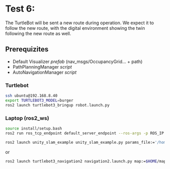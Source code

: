 # Test 6: 
The TurtleBot will be sent a new route during operation. We expect it to follow the new route, with the digital environment showing the twin following the new route as well.

## Prerequizites
- Default Visualizer *prefab* (nav_msgs/OccupancyGrid... + path)
- PathPlanningManager *script*
- AutoNavigationManager *script*

### Turtlebot
```bash
ssh ubuntu@192.168.8.40
export TURTLEBOT3_MODEL=burger
ros2 launch turtlebot3_bringup robot.launch.py
```

### Laptop (ros2_ws)
```bash
source install/setup.bash
ros2 run ros_tcp_endpoint default_server_endpoint --ros-args -p ROS_IP:=192.168.8.225
```
```bash
ros2 launch unity_slam_example unity_slam_example.py params_file:='/home/ubuntuhost/Downloads/2IRR10UnityProject/My project/Assets/turtlebot3-foxy-devel/turtlebot3_navigation2/param/burger.yaml'
```
or
```bash
ros2 launch turtlebot3_navigation2 navigation2.launch.py map:=$HOME/map.yaml
```